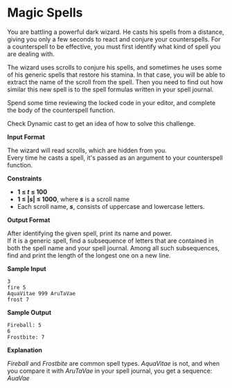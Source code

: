 # Magic Spells

You are battling a powerful dark wizard. He casts his spells from a distance, giving you only a few seconds to react and conjure your counterspells. For a counterspell to be effective, you must first identify what kind of spell you are dealing with.

The wizard uses scrolls to conjure his spells, and sometimes he uses some of his generic spells that restore his stamina. In that case, you will be able to extract the name of the scroll from the spell. Then you need to find out how similar this new spell is to the spell formulas written in your spell journal.

Spend some time reviewing the locked code in your editor, and complete the body of the counterspell
function.

Check Dynamic cast to get an idea of how to solve this challenge.

**Input Format**

The wizard will read scrolls, which are hidden from you.  
Every time he casts a spell, it's passed as an argument to your counterspell function.

**Constraints**
* __1 &le; *t* &le; 100__  
* __1 &le; |*s*| &le; 1000__, where __*s*__ is a scroll name  
* Each scroll name, __*s*__, consists of uppercase and lowercase letters.

**Output Format**

After identifying the given spell, print its name and power.  
If it is a generic spell, find a subsequence of letters that are contained in both the spell name and your spell journal. Among all such subsequences, find and print the length of the longest one on a new line.

**Sample Input**

```
3
fire 5
AquaVitae 999 AruTaVae
frost 7
```
**Sample Output**

```
Fireball: 5
6
Frostbite: 7
```
**Explanation**

*Fireball* and *Frostbite* are common spell types.
*AquaVitae* is not, and when you compare it with *AruTaVae* in your spell journal, you get a sequence: *AuaVae*



